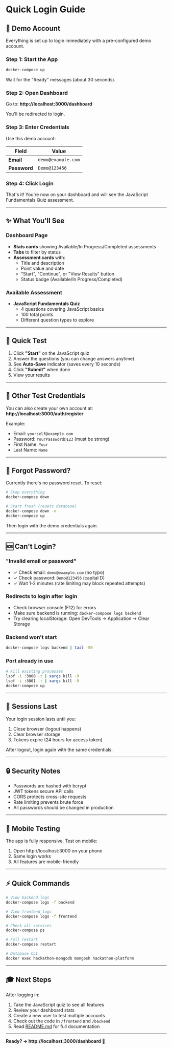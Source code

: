 # Quick Login Guide

## 🔐 Demo Account

Everything is set up to login immediately with a pre-configured demo account.

### Step 1: Start the App
```bash
docker-compose up
```

Wait for the "Ready" messages (about 30 seconds).

### Step 2: Open Dashboard
Go to: **http://localhost:3000/dashboard**

You'll be redirected to login.

### Step 3: Enter Credentials

Use this demo account:

| Field | Value |
|-------|-------|
| **Email** | `demo@example.com` |
| **Password** | `Demo@123456` |

### Step 4: Click Login

That's it! You're now on your dashboard and will see the JavaScript Fundamentals Quiz assessment.

---

## ✨ What You'll See

### Dashboard Page
- **Stats cards** showing Available/In Progress/Completed assessments
- **Tabs** to filter by status
- **Assessment cards** with:
  - Title and description
  - Point value and date
  - "Start", "Continue", or "View Results" button
  - Status badge (Available/In Progress/Completed)

### Available Assessment
- **JavaScript Fundamentals Quiz**
  - 4 questions covering JavaScript basics
  - 100 total points
  - Different question types to explore

---

## 🎯 Quick Test

1. Click **"Start"** on the JavaScript quiz
2. Answer the questions (you can change answers anytime)
3. See **Auto-Save** indicator (saves every 10 seconds)
4. Click **"Submit"** when done
5. View your results

---

## 🔑 Other Test Credentials

You can also create your own account at:
**http://localhost:3000/auth/register**

Example:
- Email: `yourself@example.com`
- Password: `YourPassword@123` (must be strong)
- First Name: `Your`
- Last Name: `Name`

---

## 🚫 Forgot Password?

Currently there's no password reset. To reset:

```bash
# Stop everything
docker-compose down

# Start fresh (resets database)
docker-compose down -v
docker-compose up
```

Then login with the demo credentials again.

---

## 🆘 Can't Login?

### "Invalid email or password"
- ✓ Check email: `demo@example.com` (no typo)
- ✓ Check password: `Demo@123456` (capital D)
- ✓ Wait 1-2 minutes (rate limiting may block repeated attempts)

### Redirects to login after login
- Check browser console (F12) for errors
- Make sure backend is running: `docker-compose logs backend`
- Try clearing localStorage: Open DevTools → Application → Clear Storage

### Backend won't start
```bash
docker-compose logs backend | tail -50
```

### Port already in use
```bash
# Kill existing processes
lsof -i :3000 -t | xargs kill -9
lsof -i :3001 -t | xargs kill -9
docker-compose up
```

---

## 💾 Sessions Last

Your login session lasts until you:
1. Close browser (logout happens)
2. Clear browser storage
3. Tokens expire (24 hours for access token)

After logout, login again with the same credentials.

---

## 🔒 Security Notes

- Passwords are hashed with bcrypt
- JWT tokens secure API calls
- CORS protects cross-site requests
- Rate limiting prevents brute force
- All passwords should be changed in production

---

## 📱 Mobile Testing

The app is fully responsive. Test on mobile:
1. Open http://localhost:3000 on your phone
2. Same login works
3. All features are mobile-friendly

---

## ⚡ Quick Commands

```bash
# View backend logs
docker-compose logs -f backend

# View frontend logs
docker-compose logs -f frontend

# Check all services
docker-compose ps

# Full restart
docker-compose restart

# Database CLI
docker exec hackathon-mongodb mongosh hackathon-platform
```

---

## 🎓 Next Steps

After logging in:
1. Take the JavaScript quiz to see all features
2. Review your dashboard stats
3. Create a new user to test multiple accounts
4. Check out the code in `/frontend` and `/backend`
5. Read [README.md](./README.md) for full documentation

---

**Ready? → http://localhost:3000/dashboard** 🚀
